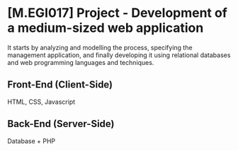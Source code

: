 # [M.EGI017] Project - Development of a medium-sized web application

It starts by analyzing and modelling the process, specifying the management application, and finally developing it using relational databases and web programming languages and techniques. 

## Front-End (Client-Side)
HTML, CSS, Javascript

## Back-End (Server-Side)
Database + PHP
